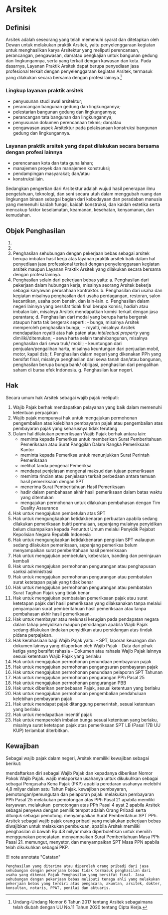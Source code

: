 # Arsitek

## Definisi

Arsitek adalah seseorang yang telah memenuhi syarat dan ditetapkan oleh Dewan untuk melakukan praktik Arsitek, yaitu penyelenggaraan kegiatan untuk menghasilkan karya Arsitektur yang meliputi perencanaan, perancangan, pengawasan, dan/atau pengkajian untuk bangunan gedung dan lingkungannya, serta yang terkait dengan kawasan dan kota. Pada dasarnya, Layanan Praktik Arsitek dapat berupa penyediaan jasa profesional terkait dengan penye­lenggaraan kegiatan Arsitek, termasuk yang dilakukan secara bersama dengan profesi lainnya.[^4]

### Lingkup layanan praktik arsitek

- penyusunan studi awal arsitektur;
- perancangan bangunan gedung dan lingkungannya;
- pelestarian bangunan gedung dan lingkungannya;
- perancangan tata bangunan dan lingkungannya; 
- penyusunan dokumen perencanaan teknis; dan/atau
- pengawasan aspek Arsitektur pada pelaksanaan konstruksi bangunan gedung dan lingkungannya.

### Layanan praktik arsitek yang dapat dilakukan secara bersama dengan profesi lainnya

- perencanaan kota dan tata guna lahan;
- manajemen proyek dan manajemen konstruksi;
- pendampingan masyarakat; dan/atau
- konstruksi lain.

Sedangkan pengertian dari Arsitektur adalah wujud hasil penerapan ilmu pengetahuan, teknologi, dan seni secara utuh dalam menggubah ruang dan lingkungan binaan sebagai bagian dari kebudayaan dan peradaban manusia yang memenuhi kaidah fungsi, kaidah konstruksi, dan kaidah estetika serta mencakup faktor keselamatan, keamanan, kesehatan, kenyamanan, dan kemudahan.

## Objek Penghasilan

1. 
2. 
3. Penghasilan sehubungan dengan pekerjaan bebas sebagai arsitek berupa imbalan hasil kerja atas layanan praktik arsitek baik dalam hal penyediaan jasa professional terkait dengan penyelenggaraan kegiatan arsitek maupun Layanan Praktik Arsitek yang dilakukan secara bersama dengan profesi lainnya.
4. Penghasilan selain dari pekerjaan bebas yaitu:
     a. Penghasilan dari pekerjaan dalam hubungan kerja, misalnya seorang Arsitek bekerja sebagai karyawan perusahaan kontraktor.
     b. Penghasilan dari usaha dan kegiatan misalnya penghasilan dari usaha perdagangan, restoran, salon kecantikan, usaha pom bensin, dan lain-lain.
     c. Penghasilan dalam negeri lainnya yang bersifat tidak final berupa komisi, hadiah atau imbalan lain, misalnya Arsitek mendapatkan komisi terkait dengan jasa perantara;
     d. Penghasilan dari modal yang berupa harta bergerak ataupun harta tak bergerak seperti:
         - bunga, misalnya Arsitek memperoleh penghasilan bunga; 
         - royalti, misalnya Arsitek mendapatkan royalti atas hak paten atau _intelectual property_ yang dimiliki/ditemukan;
         - sewa harta selain tanah/bangunan, misalnya penghasilan dari sewa truk/ mobil;
         - keuntungan dari penjualan/pengalihan harta, misalnya keuntungan dari penjualan mobil, motor, kapal dsb;
     f. Penghasilan dalam negeri yang dikenakan PPh yang bersifat final, misalnya penghasilan dari sewa tanah dan/atau bangunan, penghasilan berupa bunga bank/ obligasi, penghasilan dari pengalihan saham di bursa efek Indonesia.
     g. Penghasilan luar negeri.

## Hak

Secara umum hak Arsitek sebagai wajib pajak meliputi:

1. Wajib Pajak berhak mendapatkan pelayanan yang baik dalam memenuhi ketentuan perpajakan
2. Wajib pajak mempunyai hak untuk mengajukan permohonan pengembalian atas kelebihan pembayaran pajak atau pengembalian atas pembayaran pajak yang seharusnya tidak terutang
3. Dalam hal dilakukan pemeriksaan Wajib Pajak berhak antara lain:
   - meminta kepada Pemeriksa untuk memberikan Surat Pemberitahuan Pemeriksaan atau Surat Panggilan Dalam Rangka Pemeriksaan Kantor
   - meminta kepada Pemeriksa untuk menunjukkan Surat Perintah Pemeriksaan
   - melihat tanda pengenal Pemeriksa
   - mendapat penjelasan mengenai maksud dan tujuan pemeriksaan
   - meminta rincian atau penjelasan terkait perbedaan antara temuan hasil pe­meriksaan dengan SPT
   - menerima Surat Pemberitahuan Hasil Pemeriksaan
   - hadir dalam pembahasan akhir hasil pemeriksaan dalam batas waktu yang diten­tukan
   - mengajukan permohonan untuk dilakukan pembahasan dengan Tim Quality Assurance
4. Hak untuk mengajukan pembetulan atas SPT
5. Hak untuk mengungkapkan ketidakbenaran perbuatan apabila sedang dilakukan pemeriksaan bukti permulaan, sepanjang mulainya penyidikan belum disampaikan kepada Penuntut Umum melalui Penyidik Pejabat Kepolisian Negara Republik Indonesia
6. Hak untuk mengungkapkan ketidakbenaran pengisian SPT walaupun sedang dilakukan pemeriksaan, sepanjang pemeriksa belum menyampaikan surat pemberitahuan hasil pemeriksaan
7. Hak untuk mengajukan pembetulan, keberatan, banding dan peninjauan kembali
8. Hak untuk mengajukan permohonan pengurangan atau penghapusan sanksi administrasi
9. Hak untuk mengajukan permohonan pengurangan atau pembatalan surat ketetapan pajak yang tidak benar
10. Hak untuk mengajukan permohonan pengurangan atau pembatalan Surat Tagihan Pajak yang tidak benar
11. Hak untuk mengajukan pembatalan pemeriksaan pajak atau surat ketetapan pajak dari hasil pemeriksaan yang dilaksanakan tanpa melalui penyampaian surat pemberitahuan hasil pemeriksaan atau tanpa pembahasan akhir hasil pemeriksaan.
12. Hak untuk membayar atau melunasi kerugian pada pendapatan negara dalam tahap penyidikan maupun persidangan apabila Wajib Pajak sedang dilakukan tindakan penyidikan atau persidangan atas tindak pidana perpajakan.
13.  Hak kerahasiaan bagi Wajib Pajak yaitu:
    - SPT, laporan keuangan dan dokumen lainn­ya yang dilaporkan oleh Wajib Pajak
    - Data dari pihak ketiga yang bersifat rahasia
    - Dokumen atau rahasia Wajib Pajak lainnya sesuai ketentuan Wajib Pajak yang berlaku
14. Hak untuk mengajukan permohonan penundaan pembayaran pajak
15. Hak untuk mengajukan permohonan pengangsuran pembayaran pajak
16. Hak untuk mengajukan permohonan penundaan pelaporan SPT Tahunan
17. Hak untuk mengajukan permohonan pengurangan PPh Pasal 25
18. Hak untuk mengajukan permohonan pengurangan PBB
19. Hak untuk diberikan pembebasan Pajak, sesuai ketentuan yang berlaku
20. Hak untuk mengajukan permohonan pengembalian pendahuluan kelebihan pembayaran pajak
21. Hak untuk mendapat pajak ditanggung pemerin­tah, sesuai ketentuan yang berlaku
22. Hak untuk mendapatkan insentif pajak
23. Hak untuk memperoleh imbalan bunga sesuai ketentuan yang berlaku, misalnya surat ketetapan pajak atas pemeriksaan SPT LB (Pasal 17B UU KUP) terlambat diterbitkan.

## Kewajiban

Sebagai wajib pajak dalam negeri, Arsitek memiliki kewajiban sebagai berikut:

mendaftarkan diri sebagai Wajib Pajak dan kepadanya diberikan Nomor Pokok Wajib Pajak.
wajib melaporkan usahanya untuk dikukuhkan sebagai sebagai Pengu­saha Kena Pajak (PKP) apabila peredaran usahanya melebihi 4,8 milyar dalam satu Tahun Pajak.
kewajiban pembayaran, pemotongan/pemungutan dan pelaporan pajak:
melakukan pembayaran PPh Pasal 25
melakukan pemotongan atas PPh Pasal 21 apabila memiliki karyawan.
melakukan  pemotongan atas PPh Pasal 4 ayat 2 apabila Arsitek sebagai penyewa den­gan pemilik tempat adalah Orang Pribadi serta ditunjuk sebagai pemotong.
menyampaikan Surat Pemberitahun SPT PPh.
Arsitek sebagai wajib pajak orang pribadi yang melakukan pekerjaan bebas diwajib­kan untuk melakukan pembukuan, apabila Arsitek memiliki penghasilan di bawah Rp 4.8 milyar maka diperbolehkan untuk memilih menggunakan pencatatan.
menyampaikan Surat Pemberitahuan Masa PPh Pasal 21.
memungut, menyetor, dan menyampaikan SPT Masa PPN apabila telah dikukuhkan sebagai PKP.

!!! note annotate "Catatan"

    Penghasilan yang diterima atau diperoleh orang pribadi dari jasa sehubungan dengan pekerjaan bebas tidak termasuk penghasilan dari usaha yang dikenai Pajak Penghasilan yang bersifat final. Jasa sehubungan dengan pekerjaan bebas meliputi tenaga ahli yang melakukan pekerjaan bebas yang terdiri atas pengacara, akuntan, arsitek, dokter, konsultan, notaris, PPAT, penilai dan aktuaris.

[^1]: Undang-Undang Nomor 6 Tahun 1983 tentang Ketentuan Umum Dan Tata Cara Perpajakan  sebagaimana telah beberapa kali diubah terakhir dengan Undang-Undang Nomor 6 Tahun 2023 tentang Penetapan Peraturan Pemerintah Pengganti Undang-Undang Nomor 2 Tahun 2022 tentang Cipta Kerja menjadi Undang-Undang (selanjutnya disebut UU KUP).
[^2]: Undang-Undang Nomor 7 Tahun 1983 tentang Pajak Penghasilan  sebagaimana telah beberapa kali diubah terakhir dengan Undang-Undang Nomor 6 Tahun 2023 tentang Penetapan Peraturan Pemerintah Pengganti Undang-Undang Nomor 2 Tahun 2022 tentang Cipta Kerja menjadi Undang-Undang (selanjutnya disebut UU PPh).
[^3]: Undang-Undang Nomor 8 Tahun 1983 tentang Pajak Pertambahan Nilai Barang Dan Jasa Dan Pajak Penjualan Atas Barang Mewah  sebagaimana telah beberapa kali diubah terakhir dengan Undang-Undang Nomor 6 Tahun 2023 tentang Penetapan Peraturan Pemerintah Pengganti Undang-Undang Nomor 2 Tahun 2022 tentang Cipta Kerja menjadi Undang-Undang (selanjutnya disebut UU PPN)
[^4]: Undang-Undang Nomor 6 Tahun 2017 tentang Arsitek sebagaimana telah diubah dengan UU No.11 Tahun 2020 tentang Cipta Kerja.
[^5]: Peraturan Pemerintah Republik Indonesia No­mor 55 Tahun 2022 tentang Penyesuaian Pengaturan di Bidang Pajak Penghasilan.
[^6]: Peraturan Menteri Keuangan Nomor 147/PMK.03/2017 tentang Tata Cara Pendaftaran Wajib Pajak dan Penghapusan Nomor Pokok Wajib Pajak serta Pengukuhan dan Pencabutan Pengukuhan Pengusaha Kena Pajak.
[^7]: Peraturan Menteri Keuangan Nomor 68/PMK.03/2010 Tentang Batasan Pengusaha Kecil PPN sebagaimana telah diubah dengan Peratur­an Menteri Keuangan Republik Indonesia Nomor 197/PMK.03/2017.
[^8]: Peraturan Menteri Keuangan Nomor 243/PMK.03/2014 Tentang Surat Pemberitahuan (SPT) sebagaimana telah diubah terakhir dengan Pera­turan Menteri Keuangan Republik Indonesia Nomor 18/PMK.03/2021 tentang Pelaksanaan Undang-Undang Nomor 11 Tahun 2020 tentang Cipta Kerja di Bidang Pajak Penghasilan, Pajak Pertambahan Nilai dan Pajak Penjualan atas Barang Mewah, serta Ketentuan Umum dan Tata Cara Perpajakan.
[^9]: Peraturan Menteri Keuangan Republik Indo­nesia Nomor 258/PMK.03/2008 Tentang Pemotongan Pajak Penghasilan Pasal 26 atas Peng­hasilan dari Penjualan atau Pengalihan Saham sebagaimana dimaksud dalam Pasal 18 ayat (3c) Undang-Undang Pajak Penghasilan yang Diterima atau Diperoleh Wajib Pajak Luar Negeri
[^10]: Peraturan Menteri Keuangan Nomor 252/PMK.03/2008 tentang Petunjuk Pelaksanaan Pemotongan Pajak atas Penghasilan Sehu­bungan Dengan Pekerjaan, Jasa, Dan Kegiatan Orang Pribadi
[^11]: Peraturan Dirjen Pajak Nomor PER-16/PJ/2016 Tentang Pedoman Teknis Tata Cara Pemoton­gan, Penyetoran Dan Pelaporan Pajak Penghas­ilan Pasal 21 Dan/Atau Pajak Penghasilan Pasal 26 Sehubungan Dengan Pekerjaan, Jasa, Dan Kegiatan Orang Pribadi
[^12]: Peraturan Dirjen Pajak Nomor PER-17/PJ/2015 Tentang Norma Penghitungan Penghasilan Neto
[^13]: Peraturan Dirjen Pajak Nomor Per-1/PJ/2023 tentang Pedoman Teknis Tata Cara Pemotongan, Penyetoran, dan Pelaporan Pajak Penghasilan Pasal 23 atas Penghasilan Royalti yang Diterima atau Diperoleh Wajib Pajak Orang Pribadi yang Menerapkan Penghitungan Pajak Penghasilan Menggunakan Norma Penghitungan Penghasilan Neto.
{{ referensi() }}